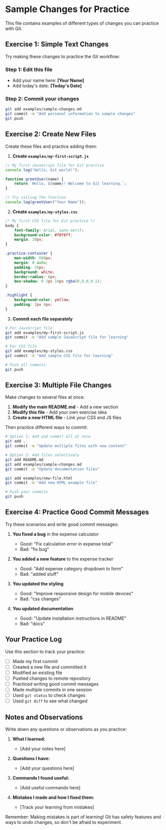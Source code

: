# Sample Changes for Practice

This file contains examples of different types of changes you can practice with Git.

## Exercise 1: Simple Text Changes

Try making these changes to practice the Git workflow:

### Step 1: Edit this file
- Add your name here: **[Your Name]**
- Add today's date: **[Today's Date]**

### Step 2: Commit your changes
```bash
git add examples/sample-changes.md
git commit -m "Add personal information to sample changes"
git push
```

## Exercise 2: Create New Files

Create these files and practice adding them:

1. **Create `examples/my-first-script.js`**
```javascript
// My first JavaScript file for Git practice
console.log("Hello, Git world!");

function greetUser(name) {
    return `Hello, ${name}! Welcome to Git learning.`;
}

// Try calling the function
console.log(greetUser("Your Name"));
```

2. **Create `examples/my-styles.css`**
```css
/* My first CSS file for Git practice */
body {
    font-family: Arial, sans-serif;
    background-color: #f0f8ff;
    margin: 20px;
}

.practice-container {
    max-width: 600px;
    margin: 0 auto;
    padding: 20px;
    background: white;
    border-radius: 8px;
    box-shadow: 0 2px 10px rgba(0,0,0,0.1);
}

.highlight {
    background-color: yellow;
    padding: 2px 4px;
}
```

3. **Commit each file separately**
```bash
# For JavaScript file
git add examples/my-first-script.js
git commit -m "Add sample JavaScript file for learning"

# For CSS file  
git add examples/my-styles.css
git commit -m "Add sample CSS file for learning"

# Push all commits
git push
```

## Exercise 3: Multiple File Changes

Make changes to several files at once:

1. **Modify the main README.md** - Add a new section
2. **Modify this file** - Add your own exercise idea
3. **Create a new HTML file** - Link your CSS and JS files

Then practice different ways to commit:

```bash
# Option 1: Add and commit all at once
git add .
git commit -m "Update multiple files with new content"

# Option 2: Add files selectively
git add README.md
git add examples/sample-changes.md
git commit -m "Update documentation files"

git add examples/new-file.html
git commit -m "Add new HTML example file"

# Push your commits
git push
```

## Exercise 4: Practice Good Commit Messages

Try these scenarios and write good commit messages:

1. **You fixed a bug** in the expense calculator
   - Good: "Fix calculation error in expense total"
   - Bad: "fix bug"

2. **You added a new feature** to the expense tracker
   - Good: "Add expense category dropdown to form"
   - Bad: "added stuff"

3. **You updated the styling**
   - Good: "Improve responsive design for mobile devices"
   - Bad: "css changes"

4. **You updated documentation**
   - Good: "Update installation instructions in README"
   - Bad: "docs"

## Your Practice Log

Use this section to track your practice:

- [ ] Made my first commit
- [ ] Created a new file and committed it
- [ ] Modified an existing file
- [ ] Pushed changes to remote repository
- [ ] Practiced writing good commit messages
- [ ] Made multiple commits in one session
- [ ] Used `git status` to check changes
- [ ] Used `git diff` to see what changed

## Notes and Observations

Write down any questions or observations as you practice:

1. **What I learned:**
   - [Add your notes here]

2. **Questions I have:**
   - [Add your questions here]

3. **Commands I found useful:**
   - [Add useful commands here]

4. **Mistakes I made and how I fixed them:**
   - [Track your learning from mistakes]

Remember: Making mistakes is part of learning! Git has safety features and ways to undo changes, so don't be afraid to experiment.